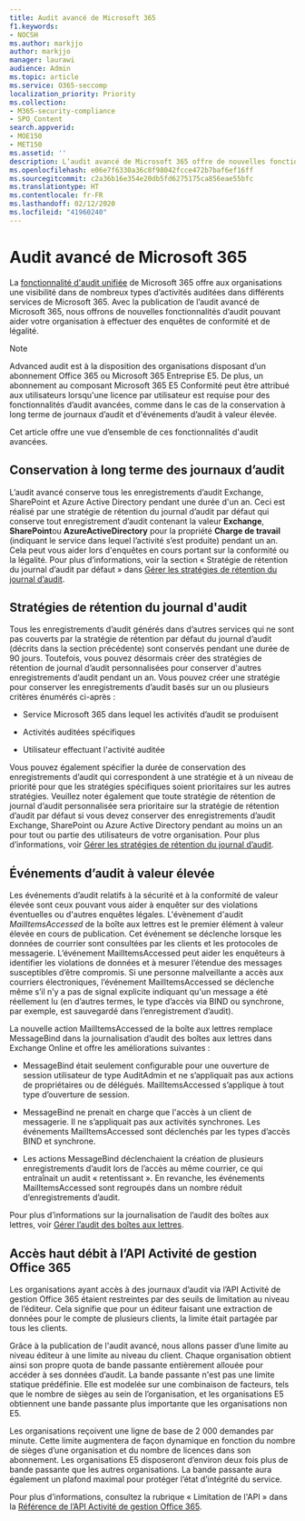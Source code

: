 ```yaml
---
title: Audit avancé de Microsoft 365
f1.keywords:
- NOCSH
ms.author: markjjo
author: markjjo
manager: laurawi
audience: Admin
ms.topic: article
ms.service: O365-seccomp
localization_priority: Priority
ms.collection:
- M365-security-compliance
- SPO_Content
search.appverid:
- MOE150
- MET150
ms.assetid: ''
description: L’audit avancé de Microsoft 365 offre de nouvelles fonctionnalités d’audit pour aider votre organisation à effectuer des enquêtes de conformité et de légalité.
ms.openlocfilehash: e06e7f6330a36c8f98042fcce472b7baf6ef16ff
ms.sourcegitcommit: c2a36b16e354e20db5fd6275175ca856eae55bfc
ms.translationtype: HT
ms.contentlocale: fr-FR
ms.lasthandoff: 02/12/2020
ms.locfileid: "41960240"
---
```

# <a name="advanced-audit-in-microsoft-365"></a>Audit avancé de Microsoft 365

La [fonctionnalité d'audit unifiée](search-the-audit-log-in-security-and-compliance.md) de Microsoft 365 offre aux organisations une visibilité dans de nombreux types d’activités auditées dans différents services de Microsoft 365. Avec la publication de l’audit avancé de Microsoft 365, nous offrons de nouvelles fonctionnalités d’audit pouvant aider votre organisation à effectuer des enquêtes de conformité et de légalité.

> [!NOTE]
> Advanced audit est à la disposition des organisations disposant d’un abonnement Office 365 ou Microsoft 365 Entreprise E5. De plus, un abonnement au composant Microsoft 365 E5 Conformité peut être attribué aux utilisateurs lorsqu'une licence par utilisateur est requise pour des fonctionnalités d’audit avancées, comme dans le cas de la conservation à long terme de journaux d’audit et d'événements d’audit à valeur élevée.

Cet article offre une vue d’ensemble de ces fonctionnalités d'audit avancées.

## <a name="long-term-retention-of-audit-logs"></a>Conservation à long terme des journaux d’audit

L’audit avancé conserve tous les enregistrements d’audit Exchange, SharePoint et Azure Active Directory pendant une durée d'un an. Ceci est réalisé par une stratégie de rétention du journal d’audit par défaut qui conserve tout enregistrement d’audit contenant la valeur **Exchange**, **SharePoint**ou **AzureActiveDirectory** pour la propriété **Charge de travail** (indiquant le service dans lequel l’activité s’est produite) pendant un an. Cela peut vous aider lors d'enquêtes en cours portant sur la conformité ou la légalité. Pour plus d’informations, voir la section « Stratégie de rétention du journal d’audit par défaut » dans [Gérer les stratégies de rétention du journal d’audit](audit-log-retention-policies.md#default-audit-log-retention-policy).

## <a name="audit-log-retention-policies"></a>Stratégies de rétention du journal d'audit

Tous les enregistrements d’audit générés dans d’autres services qui ne sont pas couverts par la stratégie de rétention par défaut du journal d’audit (décrits dans la section précédente) sont conservés pendant une durée de 90 jours. Toutefois, vous pouvez désormais créer des stratégies de rétention de journal d’audit personnalisées pour conserver d'autres enregistrements d’audit pendant un an. Vous pouvez créer une stratégie pour conserver les enregistrements d’audit basés sur un ou plusieurs critères énumérés ci-après :

- Service Microsoft 365 dans lequel les activités d’audit se produisent

- Activités auditées spécifiques

- Utilisateur effectuant l'activité auditée

Vous pouvez également spécifier la durée de conservation des enregistrements d’audit qui correspondent à une stratégie et à un niveau de priorité pour que les stratégies spécifiques soient prioritaires sur les autres stratégies. Veuillez noter également que toute stratégie de rétention de journal d’audit personnalisée sera prioritaire sur la stratégie de rétention d’audit par défaut si vous devez conserver des enregistrements d’audit Exchange, SharePoint ou Azure Active Directory pendant au moins un an pour tout ou partie des utilisateurs de votre organisation. Pour plus d’informations, voir [Gérer les stratégies de rétention du journal d’audit](audit-log-retention-policies.md).

## <a name="high-value-audit-events"></a>Événements d’audit à valeur élevée

Les événements d’audit relatifs à la sécurité et à la conformité de valeur élevée sont ceux pouvant vous aider à enquêter sur des violations éventuelles ou d'autres enquêtes légales. L'évènement d'audit *MailItemsAccessed* de la boîte aux lettres est le premier élément à valeur élevée en cours de publication. Cet événement se déclenche lorsque les données de courrier sont consultées par les clients et les protocoles de messagerie. L’événement MailItemsAccessed peut aider les enquêteurs à identifier les violations de données et à mesurer l’étendue des messages susceptibles d’être compromis. Si une personne malveillante a accès aux courriers électroniques, l’événement MailItemsAccessed se déclenche même s’il n’y a pas de signal explicite indiquant qu'un message a été réellement lu (en d’autres termes, le type d’accès via BIND ou synchrone, par exemple, est sauvegardé dans l’enregistrement d’audit).

La nouvelle action MailItemsAccessed de la boîte aux lettres remplace MessageBind dans la journalisation d’audit des boîtes aux lettres dans Exchange Online et offre les améliorations suivantes :

- MessageBind était seulement configurable pour une ouverture de session utilisateur de type AuditAdmin et ne s’appliquait pas aux actions de propriétaires ou de délégués. MailItemsAccessed s’applique à tout type d’ouverture de session.

- MessageBind ne prenait en charge que l'accès à un client de messagerie. Il ne s’appliquait pas aux activités synchrones. Les événements MailItemsAccessed sont déclenchés par les types d’accès BIND et synchrone.

- Les actions MessageBind déclenchaient la création de plusieurs enregistrements d’audit lors de l’accès au même courrier, ce qui entraînait un audit « retentissant ». En revanche, les événements MailItemsAccessed sont regroupés dans un nombre réduit d’enregistrements d’audit.

Pour plus d’informations sur la journalisation de l’audit des boîtes aux lettres, voir [Gérer l’audit des boîtes aux lettres](enable-mailbox-auditing.md).

## <a name="high-bandwidth-access-to-the-office-365-management-activity-api"></a>Accès haut débit à l’API Activité de gestion Office 365

Les organisations ayant accès à des journaux d’audit via l’API Activité de gestion Office 365 étaient restreintes par des seuils de limitation au niveau de l’éditeur. Cela signifie que pour un éditeur faisant une extraction de données pour le compte de plusieurs clients, la limite était partagée par tous les clients.

Grâce à la publication de l'audit avancé, nous allons passer d’une limite au niveau éditeur à une limite au niveau du client. Chaque organisation obtient ainsi son propre quota de bande passante entièrement allouée pour accéder à ses données d’audit. La bande passante n'est pas une limite statique prédéfinie. Elle est modelée sur une combinaison de facteurs, tels que le nombre de sièges au sein de l’organisation, et les organisations E5 obtiennent une bande passante plus importante que les organisations non E5.

Les organisations reçoivent une ligne de base de 2 000 demandes par minute. Cette limite augmentera de façon dynamique en fonction du nombre de sièges d’une organisation et du nombre de licences dans son abonnement. Les organisations E5 disposeront d’environ deux fois plus de bande passante que les autres organisations. La bande passante aura également un plafond maximal pour protéger l’état d’intégrité du service.

Pour plus d’informations, consultez la rubrique « Limitation de l'API » dans la [Référence de l’API Activité de gestion Office 365](https://docs.microsoft.com/office/office-365-management-api/office-365-management-activity-api-reference#api-throttling).
